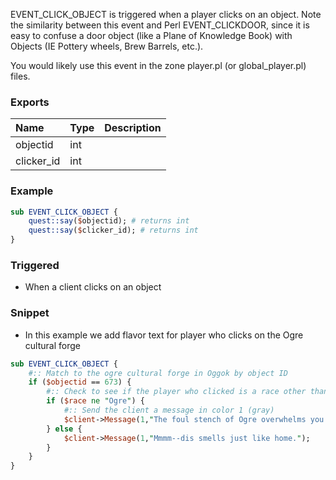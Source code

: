 EVENT_CLICK_OBJECT is triggered when a player clicks on an object.  Note the similarity between this event and Perl EVENT_CLICKDOOR, since it is easy to confuse a door object (like a Plane of Knowledge Book) with Objects (IE Pottery wheels, Brew Barrels, etc.).

You would likely use this event in the zone player.pl (or global_player.pl) files.

### Exports
**Name**|**Type**|**Description**
:-----|:-----|:-----
objectid|int|
clicker_id|int|
### Example
```perl
sub EVENT_CLICK_OBJECT {
	quest::say($objectid); # returns int
	quest::say($clicker_id); # returns int
}
```

### Triggered

* When a client clicks on an object

### Snippet

* In this example we add flavor text for player who clicks on the Ogre cultural forge

```perl
sub EVENT_CLICK_OBJECT {
	#:: Match to the ogre cultural forge in Oggok by object ID
	if ($objectid == 673) {
		#:: Check to see if the player who clicked is a race other than Ogre
		if ($race ne "Ogre") {
			#:: Send the client a message in color 1 (gray)
			$client->Message(1,"The foul stench of Ogre overwhelms you as you open the forge...you stagger away, unable to use it.");
		} else {
			$client->Message(1,"Mmmm--dis smells just like home.");
		}
	}
}
```
